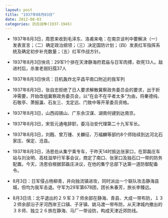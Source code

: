 ```yaml
---
layout: post
title: "1937年08月03日"
date: 2012-08-03
categories: 抗日战争(1937-1945)
---
```


<meta name="referrer" content="no-referrer" />

- 1937年8月3日，周恩来收到毛泽东、洛甫来电：在南京谈判中要解决（一）发表宣言；（二）确定政治纲领；（三）决定国防计划；（四）发表红军指挥系统及确定初步补充数量；（五）红军作战方针。 

- 1937年8月3日快讯：29军1个排在天津静海府君庙与日军肉搏，砍死13人。敌进村后，杀害老弱妇孺37人 

- 1937年8月3日快讯：日机轰炸北平昌平南口附近的我军列 

- 1937年8月3日，张自忠拒绝了日人要求解散冀察政务委员会的要求，出于折冲需要，开始改组冀察政务委员会，以“在会不在平者太多”为由，将秦德纯、石敬亭、萧振瀛、石友三、戈定远、门致中等开革委员资格。 

- 1937年8月3日，山西阎锡山、广东余汉谋、湖南何键到达南京。 

- 1937年8月3日，宋哲元通电辞职，委冯治安代理第二十九军军长。 

- 1937年8月3日，刘戡、曾万锺、关麟征、万福麟等部约8个师陆续到达河北石家庄、保定、沧县。 

- 1937年8月3日，汤恩伯从集宁乘专车，于昨天14时抵达张家口，在郭磊庄车站与刘汝明、高桂滋举行军事会议，商定了南口、张家口及独石口一带的防务配置。今天，汤恩伯根据郭磊庄决议，在他的集宁总部下达第一道防御配备令。 

- 8月3日：日军侵占杨柳青，并向独流镇进攻，同时派出一个联队攻击静海县城，但均为我军击退。守军为29军第678团，团长朱春芳，旅长李臻远。 

- 8月3日讯：北平退出的２９军３７师余部在静海、青县、大成一带布防，１３２师余部沿子牙河西岸王口镇、子牙镇、姚马渡一带布防，从天津城内撤出的３８师、独立２６旅在静海、马厂一带设防，构成天津近郊防线。 

